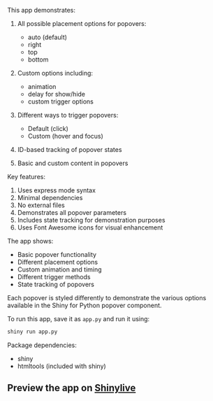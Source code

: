 This app demonstrates:

1. All possible placement options for popovers:
   - auto (default)
   - right
   - top
   - bottom

2. Custom options including:
   - animation
   - delay for show/hide
   - custom trigger options

3. Different ways to trigger popovers:
   - Default (click)
   - Custom (hover and focus)

4. ID-based tracking of popover states

5. Basic and custom content in popovers

Key features:

1. Uses express mode syntax
2. Minimal dependencies
3. No external files
4. Demonstrates all popover parameters
5. Includes state tracking for demonstration purposes
6. Uses Font Awesome icons for visual enhancement

The app shows:
- Basic popover functionality
- Different placement options
- Custom animation and timing
- Different trigger methods
- State tracking of popovers

Each popover is styled differently to demonstrate the various options available in the Shiny for Python popover component.

To run this app, save it as `app.py` and run it using:
```bash
shiny run app.py
```

Package dependencies:
- shiny
- htmltools (included with shiny)
## Preview the app on [Shinylive](https://shinylive.io/py/app/#h=0&code=NobwRAdghgtgpmAXAAjFADugdOgnmAGlQGMB7CAFzkqVQDMAnUmZAZwAsBLCXZTmdKQYVkDOFGIVOANzgAdCI2ZsuPLHAAe6Ma1Z8BQkd3QBXCkTEQAJnAZETnBQoDEyAIJWryAGLkRbgHc4VmY4ZABhAGVI5ApSWPYwjHQFByxEqCsAfTJKagoACgVkEuQ0gAkAFQBZABkCgHIAHgAbbgBrUTgWgF45MFYKXBbgxLgKfuR2MTo+sHYKCnRWRAB6VeIrCAArVixiFtITKzoWqDF95lWobagNVbaAI1ZVuj8AWiggkPhVgDYsAAWLAAJg2umuLRaWBg3H2un6AD4GgBKBRoiAuZAABSgAHMwlIKCNUpwcPi4FlSOgKKwCkSRnNsdTSLIGMgACJwGCkfpEOicKFQR6MyoMExwDFY8JiKBUZBQZDEc5eOJKvxQbgJMKCQRs1gKAKcCjsMpk5UMKwFA5QXRZObod6A-ooxDFUppdgAZiKYGZetsyAAohpYOgRgawBjSmacL7wm1iJ0hFNWYG0+yTWFHmY4hA9GrWHAwlZOHQ6LZ8shdRnkI84OwoNJOEJI9HSu6SkaTbGzrgjhQcqQWiYYBAsgEGBgCkarCa5iCAAyL9AaF1uiAxmOuABCts4xGrLLZyG7ppsdCgJhaInQ51g41sBs3W67xtNaRrbIKnCsc0e+7EFkX62Ounavh6ZLGGYWQSFI5BZDmizkL6jwUBAACMfLIP0e6sAeOLHqBhBKmcdr-uhdboe82j8OcvABO8GHLsgMCPO8IIuuBEE4WAlRcHonB6IqAH4YeIHsmeyAXleN7Vve8BUAwkZOC+r6uP6tZScQJiDMo4YSNyVYFAwnB4gs7avlJn5EQwP5-v0pnmYOEnYQZxBGZQcxOQsYFqTxsbQYOcEtuOSF5qh6GcSR-QAEpmQsOJnB58CUNhNrkf0aGbtl7xFrkVj0aeTEsWxHFcf5PH9PxQlHgG7LJOIynIOQ2qiAlExgKpPEabZp7vkqulxCw7meSI9LUpZW7WWSEn2XMcToMBtluclY0LdSfkBZBWBBbBkihYhuYoVl6Feth1XUklhmpZ1RAZaw9qnTl1GsCYxAeboxXMYurHsdFU1VXxAl1bWjXnHorWLf03UQb19X9T2Ol6SNa23cgBSPKQyEwIDpQzTgtnzVl2PDct9WrTd+T-qTzBbdtgUQKYwUHQh4UnWA2XOjFYA7rTLDYmj+TpWRj0US9EDvNwbzfaV-0VQzvE1XoEkKpgTXCSIWZ1vzMOYpVpTw1pA3I8NLU0qFz48QTc3cRBv5zKbzDkxmfJ26+o23XMV5xG7BuvtS8H5j0IDuwF-RQBAdFB-0KBihKBBh0DNh9rHyChwM7CkAEacAKzLkQ-RcDYac-QAvon-vh2AFBOQSDBp0XtZvMjfuK2XYeuknO17SFbPHRARRV0D2W5xdw8QRUNT1M0nCkbarBzJeeXDr+yDLwS5xIk0qycIiERDcoADyFvkKwqKFxPr4PU9nOUblATnFHEB4rLv1ldF3clHjr7VSDquNj0E7Fgkdo6hSICnKAuAiCR1VHXdMp98x63Aq4SIWcAigxPIMOUwRwKejslNT0gJfSaRPJECgOC2zgXAgAAUsDYBgWAqAaAmP5C8mDbBZGwVQOkXcq7cOCMgHo6cv68VEgeNOQUsDiKAnNFEldFaOQ6pIpmZgsA+RckTeRoj+jQ1oFIxaLtvzaKvmI3W+jVEUGkfzIxtgCgmMUWAYBKjmb7EPjAWxBCw4dyrmICgJgGCbjoP0cIATLAiHIZQlAIABGsA7mAMAZcAC6QA)
